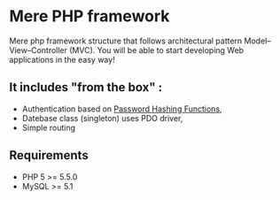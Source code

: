 # Mere PHP framework

Mere php framework structure that follows architectural pattern Model–View–Controller (MVC).
You will be able to start developing Web applications in the easy way!

## It includes "from the box" :

* Authentication based on [Password Hashing Functions](http://php.net/manual/en/ref.password.php),
* Datebase class (singleton) uses PDO driver,
* Simple routing

## Requirements
-   PHP 5 >= 5.5.0
-   MySQL >= 5.1
